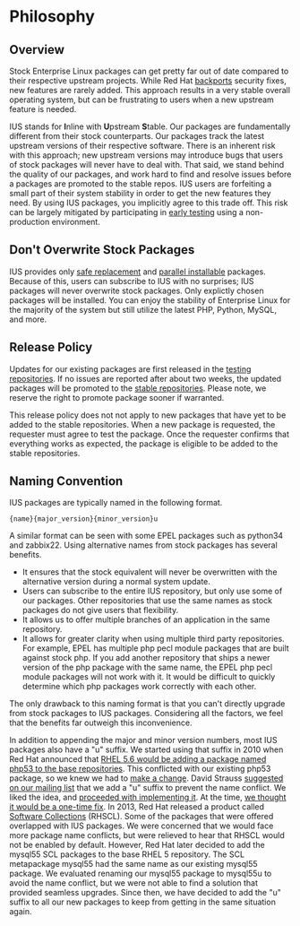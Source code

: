 # Philosophy

## Overview

Stock Enterprise Linux packages can get pretty far out of date compared to
their respective upstream projects.  While Red Hat [backports][1] security
fixes, new features are rarely added.  This approach results in a very stable
overall operating system, but can be frustrating to users when a new upstream
feature is needed.

IUS stands for **I**nline with **U**pstream **S**table.  Our packages are
fundamentally different from their stock counterparts.  Our packages track the
latest upstream versions of their respective software.  There is an inherent
risk with this approach; new upstream versions may introduce bugs that users of
stock packages will never have to deal with.  That said, we stand behind the
quality of our packages, and work hard to find and resolve issues before a
packages are promoted to the stable repos.  IUS users are forfeiting a small
part of their system stability in order to get the new features they need.  By
using IUS packages, you implicitly agree to this trade off.  This risk can be
largely mitigated by participating in [early testing][2] using a non-production
environment.

## Don't Overwrite Stock Packages

IUS provides only [safe replacement][3] and [parallel installable][4] packages.
Because of this, users can subscribe to IUS with no surprises; IUS packages
will never overwrite stock packages.  Only explictly chosen packages will be
installed.  You can enjoy the stability of Enterprise Linux for the majority of
the system but still utilize the latest PHP, Python, MySQL, and more.

## Release Policy

Updates for our existing packages are first released in the [testing
repositories][5].  If no issues are reported after about two weeks, the updated
packages will be promoted to the [stable repositories][6].  Please note, we
reserve the right to promote package sooner if warranted.

This release policy does not not apply to new packages that have yet to be
added to the stable repositories.  When a new package is requested, the
requester must agree to test the package.  Once the requester confirms that
everything works as expected, the package is eligible to be added to the stable
repositories.

## Naming Convention

IUS packages are typically named in the following format.

    {name}{major_version}{minor_version}u

A similar format can be seen with some EPEL packages such as python34 and
zabbix22.  Using alternative names from stock packages has several benefits.

* It ensures that the stock equivalent will never be overwritten with the
  alternative version during a normal system update.
* Users can subscribe to the entire IUS repository, but only use some of our
  packages.  Other repositories that use the same names as stock packages do
  not give users that flexibility.
* It allows us to offer multiple branches of an application in the same
  repository.
* It allows for greater clarity when using multiple third party repositories.
  For example, EPEL has multiple php pecl module packages that are built
  against stock php.  If you add another repository that ships a newer version
  of the php package with the same name, the EPEL php pecl module packages will
  not work with it.  It would be difficult to quickly determine which php
  packages work correctly with each other.

The only drawback to this naming format is that you can't directly upgrade from
stock packages to IUS packages.  Considering all the factors, we feel that the
benefits far outweigh this inconvenience.

In addition to appending the major and minor version numbers, most IUS packages
also have a "u" suffix.  We started using that suffix in 2010 when Red Hat
announced that [RHEL 5.6 would be adding a package named php53 to the base
repositories][7].  This conflicted with our existing php53 package, so we knew
we had to [make a change][8].  David Strauss [suggested on our mailing list][9]
that we add a "u" suffix to prevent the name conflict.  We liked the idea, and
[proceeded with implementing it][10].  At the time, [we thought it would be a
one-time fix][11].  In 2013, Red Hat released a product called [Software
Collections][12] (RHSCL).  Some of the packages that were offered overlapped
with IUS packages.  We were concerned that we would face more package name
conflicts, but were relieved to hear that RHSCL would not be enabled by
default.  However, Red Hat later decided to add the mysql55 SCL packages to the
base RHEL 5 repository.  The SCL metapackage mysql55 had the same name as our
existing mysql55 package.  We evaluated renaming our mysql55 package to
mysql55u to avoid the name conflict, but we were not able to find a solution
that provided seamless upgrades.  Since then, we have decided to add the "u"
suffix to all our new packages to keep from getting in the same situation
again.

[1]: https://access.redhat.com/security/updates/backporting
[2]: Contributing.md#early-testing
[3]: SafeRepo.md#safe-replacement-package
[4]: SafeRepo.md#parallel-installable-package
[5]: https://dl.iuscommunity.org/pub/ius/testing/
[6]: https://dl.iuscommunity.org/pub/ius/stable/
[7]: https://access.redhat.com/documentation/en-US/Red_Hat_Enterprise_Linux/5/html-single/5.6_Release_Notes/#idp12335856
[8]: https://lists.launchpad.net/ius-community/msg00145.html
[9]: https://lists.launchpad.net/ius-community/msg00151.html
[10]: https://bugs.launchpad.net/ius/+bug/691755
[11]: https://lists.launchpad.net/ius-community/msg00152.html
[12]: https://developerblog.redhat.com/2013/09/12/rhscl1-ga/
